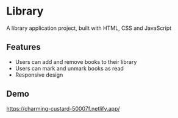 
# Library

A library application project, built with HTML, CSS and JavaScript

## Features

- Users can add and remove books to their library
- Users can mark and unmark books as read
- Responsive design

## Demo

https://charming-custard-50007f.netlify.app/

